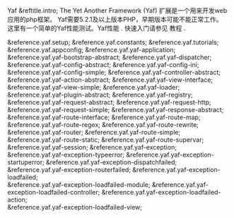 <?xml version="1.0" encoding="utf-8"?>
<!-- $Revision: $ -->
<!-- EN-Revision: 332156 Maintainer: Carbyn Wu Status: ready -->
<!-- Reviewed: no -->

<book xml:id="book.yaf" xmlns="http://docbook.org/ns/docbook" xmlns:xlink="http://www.w3.org/1999/xlink">
 <title>Yet Another Framework</title>
 <titleabbrev>Yaf</titleabbrev>

 <preface xml:id="intro.yaf">
  &reftitle.intro;
  <para>
   The <literal>Yet Another Framework</literal> (<acronym>Yaf</acronym>) 扩展是一个用来开发web应用的php框架。
  </para>
  <para>
   Yaf需要5.2.1及以上版本PHP，早期版本可能不能正常工作。
  </para>
  <para>
   这里有一个简单的Yaf性能测试。<link
    xlink:href="&url.yaf.benchmarks;">Yaf性能 </link>.
  </para>
  <para>
   快速入门请参见 <link
    linkend="yaf.tutorials">教程</link> .
  </para>
 </preface>

 &reference.yaf.setup;
 &reference.yaf.constants;
 &reference.yaf.tutorials;
 &reference.yaf.appconfig;
 &reference.yaf.yaf-application;
 &reference.yaf.yaf-bootstrap-abstract;
 &reference.yaf.yaf-dispatcher;
 &reference.yaf.yaf-config-abstract;
 &reference.yaf.yaf-config-ini;
 &reference.yaf.yaf-config-simple;
 &reference.yaf.yaf-controller-abstract;
 &reference.yaf.yaf-action-abstract;
 &reference.yaf.yaf-view-interface;
 &reference.yaf.yaf-view-simple;
 &reference.yaf.yaf-loader;
 &reference.yaf.yaf-plugin-abstract;
 &reference.yaf.yaf-registry;
 &reference.yaf.yaf-request-abstract;
 &reference.yaf.yaf-request-http;
 &reference.yaf.yaf-request-simple;
 &reference.yaf.yaf-response-abstract;
 &reference.yaf.yaf-route-interface;
 &reference.yaf.yaf-route-map;
 &reference.yaf.yaf-route-regex;
 &reference.yaf.yaf-route-rewrite;
 &reference.yaf.yaf-router;
 &reference.yaf.yaf-route-simple;
 &reference.yaf.yaf-route-static;
 &reference.yaf.yaf-route-supervar;
 &reference.yaf.yaf-session;
 &reference.yaf.yaf-exception;
 &reference.yaf.yaf-exception-typeerror;
 &reference.yaf.yaf-exception-startuperror;
 &reference.yaf.yaf-exception-dispatchfailed;     
 &reference.yaf.yaf-exception-routerfailed;
 &reference.yaf.yaf-exception-loadfailed;       
 &reference.yaf.yaf-exception-loadfailed-module;
 &reference.yaf.yaf-exception-loadfailed-controller;
 &reference.yaf.yaf-exception-loadfailed-action;  
 &reference.yaf.yaf-exception-loadfailed-view;  

</book>

<!-- Keep this comment at the end of the file
Local variables:
mode: sgml
sgml-omittag:t
sgml-shorttag:t
sgml-minimize-attributes:nil
sgml-always-quote-attributes:t
sgml-indent-step:1
sgml-indent-data:t
indent-tabs-mode:nil
sgml-parent-document:nil
sgml-default-dtd-file:"~/.phpdoc/manual.ced"
sgml-exposed-tags:nil
sgml-local-catalogs:nil
sgml-local-ecat-files:nil
End:
vim600: syn=xml fen fdm=syntax fdl=2 si
vim: et tw=78 syn=sgml
vi: ts=1 sw=1
-->
